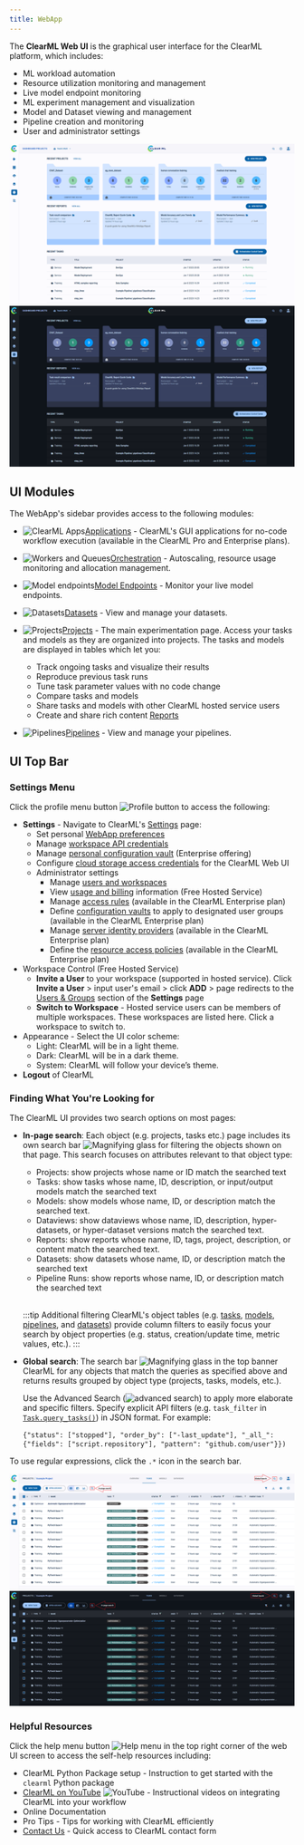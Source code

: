 ```yaml
---
title: WebApp
---
```


The **ClearML Web UI** is the graphical user interface for the ClearML platform, which includes:
* ML workload automation
* Resource utilization monitoring and management 
* Live model endpoint monitoring
* ML experiment management and visualization 
* Model and Dataset viewing and management
* Pipeline creation and monitoring
* User and administrator settings

![WebApp screenshots gif](../img/gif/webapp_screenshots.gif#light-mode-only)
![WebApp screenshots gif](../img/gif/webapp_screenshots_dark.gif#dark-mode-only)

## UI Modules 
The WebApp's sidebar provides access to the following modules:

* <img src="/docs/latest/icons/ico-applications.svg" alt="ClearML Apps" className="icon size-md space-md" />[Applications](applications/apps_overview.md) - ClearML's GUI applications for no-code workflow execution (available in the ClearML Pro and Enterprise plans).

* <img src="/docs/latest/icons/ico-workers.svg" alt="Workers and Queues" className="icon size-md space-md" />[Orchestration](webapp_workers_queues.md) - Autoscaling, resource usage monitoring and allocation management.

* <img src="/docs/latest/icons/ico-model-endpoints.svg" alt="Model endpoints" className="icon size-md space-md" />[Model Endpoints](webapp_model_endpoints.md) - Monitor your live model endpoints. 

* <img src="/docs/latest/icons/ico-side-bar-datasets.svg" alt="Datasets" className="icon size-md space-md" />[Datasets](datasets/webapp_dataset_page.md) - View and manage your datasets.

* <img src="/docs/latest/icons/ico-projects.svg" alt="Projects" className="icon size-md space-md" />[Projects](webapp_projects_page.md) - The main experimentation page. Access your tasks and models as they are organized into projects. The tasks and models are displayed in tables which let you:

  * Track ongoing tasks and visualize their results
  * Reproduce previous task runs 
  * Tune task parameter values with no code change
  * Compare tasks and models
  * Share tasks and models with other ClearML hosted service users
  * Create and share rich content [Reports](webapp_reports.md)

* <img src="/docs/latest/icons/ico-pipelines.svg" alt="Pipelines" className="icon size-md space-md" />[Pipelines](pipelines/webapp_pipeline_page.md) - View and manage your pipelines.

## UI Top Bar 
### Settings Menu

Click the profile menu button <img src="/docs/latest/icons/ico-me.svg" alt="Profile button" className="icon size-lg space-sm" />
to access the following:
* **Settings** - Navigate to ClearML's [Settings](settings/webapp_settings_profile.md) page:
  * Set personal [WebApp preferences](settings/webapp_settings_profile.md)
  * Manage [workspace API credentials](settings/webapp_settings_profile.md#clearml-api-credentials) 
  * Manage [personal configuration vault](settings/webapp_settings_profile.md#configuration-vault) (Enterprise offering)
  * Configure [cloud storage access credentials](settings/webapp_settings_profile.md#browser-cloud-storage-access) for the ClearML Web UI
  * Administrator settings
    * Manage [users and workspaces](settings/webapp_settings_users.md)
    * View [usage and billing](settings/webapp_settings_usage_billing.md) information (Free Hosted Service)
    * Manage [access rules](settings/webapp_settings_access_rules.md) (available in the ClearML Enterprise plan)
    * Define [configuration vaults](settings/webapp_settings_admin_vaults.md) to apply to designated user groups (available in the ClearML Enterprise plan)
    * Manage [server identity providers](settings/webapp_settings_id_providers.md) (available in the ClearML Enterprise plan)
    * Define the [resource access policies](settings/webapp_settings_resource_configs.md) (available in the ClearML Enterprise plan)
* Workspace Control (Free Hosted Service)
  * **Invite a User** to your workspace (supported in hosted service). Click **Invite a User** > input user's 
  email > click **ADD** > page redirects to the [Users & Groups](settings/webapp_settings_users.md#user-groups) section of 
  the **Settings** page 
  * **Switch to Workspace** - Hosted service users can be members of multiple workspaces. These workspaces are listed here. 
  Click a workspace to switch to.
* Appearance - Select the UI color scheme:
  * Light: ClearML will be in a light theme.
  * Dark: ClearML will be in a dark theme.
  * System: ClearML will follow your device’s theme.
* **Logout** of ClearML 

### Finding What You're Looking for

The ClearML UI provides two search options on most pages:
* **In-page search**: Each object (e.g. projects, tasks etc.) page includes its own search bar <img src="/docs/latest/icons/ico-search.svg" alt="Magnifying glass" className="icon size-md space-sm" /> 
  for filtering the objects shown on that page. This search focuses on attributes relevant to that object type:
  * Projects: show projects whose name or ID match the searched text 
  * Tasks: show tasks whose name, ID, description, or input/output models match the searched text
  * Models:  show models whose name, ID, or description match the searched text.
  * Dataviews:  show dataviews whose name, ID, description, hyper-datasets, or hyper-dataset versions match the searched text.
  * Reports: show reports whose name, ID, tags, project, description, or content match the searched text.
  * Datasets: show datasets whose name, ID, or description match the searched text 
  * Pipeline Runs:  show reports whose name, ID, or description match the searched text 
  <br/>

  :::tip Additional filtering
  ClearML's object tables (e.g. [tasks](webapp_exp_table.md), [models](webapp_model_table.md), [pipelines](pipelines/webapp_pipeline_table.md), 
  and [datasets](datasets/webapp_dataset_page.md)) provide column filters to easily focus your search by object properties
  (e.g. status, creation/update time, metric values, etc.).
  :::

* **Global search**: The search bar <img src="/docs/latest/icons/ico-search.svg" alt="Magnifying glass" className="icon size-md space-sm" /> 
  in the top banner ClearML for any objects that match the queries as specified above and 
  returns results grouped by object type (projects, tasks, models, etc.).

  Use the Advanced Search (<img src="/docs/latest/icons/ico-code.svg" alt="advanced search" className="icon size-md space-sm" />) 
  to apply more elaborate and specific filters. Specify explicit API filters (e.g. `task_filter` in [`Task.query_tasks()`](../references/sdk/task.md#taskquery_tasks)) 
  in JSON format. For example:

  ```
  {"status": ["stopped"], "order_by": ["-last_update"], "_all_": {"fields": ["script.repository"], "pattern": "github.com/user"}})
  ```

To use regular expressions, click the `.*` icon in the search bar.

![WebApp Search options](../img/webapp_search_options.png#light-mode-only)
![WebApp Search options](../img/webapp_search_options_dark.png#dark-mode-only)


### Helpful Resources 
Click the help menu button <img src="/docs/latest/icons/ico-help-outlined.svg" alt="Help menu" className="icon size-md space-sm" /> 
in the top right corner of the web UI screen to access the self-help resources including:
* ClearML Python Package setup - Instruction to get started with the `clearml` Python package
* [ClearML on YouTube](https://www.youtube.com/c/ClearML/featured) <img src="/docs/latest/icons/ico-youtube.svg" alt="YouTube" className="icon size-md space-sm" />  - Instructional videos on integrating ClearML into your workflow
* Online Documentation
* Pro Tips - Tips for working with ClearML efficiently
* [Contact Us](https://clear.ml/contact-us) - Quick access to ClearML contact form
